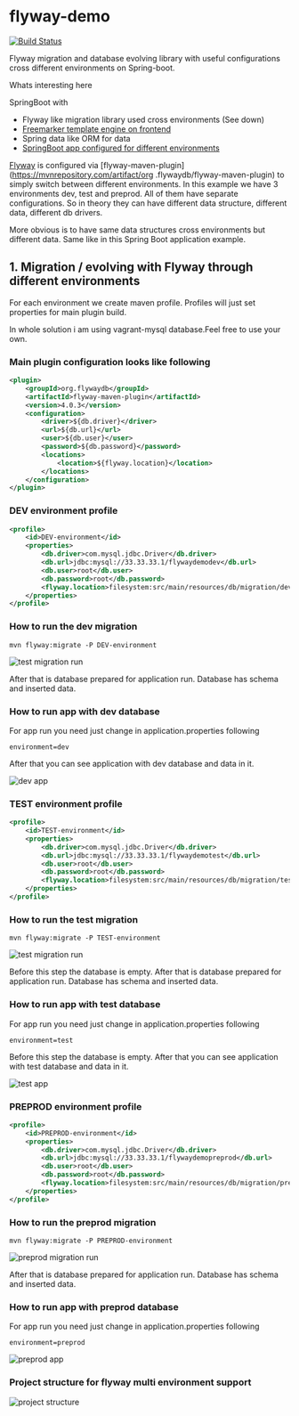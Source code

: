 # flyway-demo

[![Build Status](https://travis-ci.org/peterszatmary/flyway-demo.svg?branch=master)](https://travis-ci.org/peterszatmary/flyway-demo)

Flyway migration and database evolving library with useful configurations cross different
environments on Spring-boot.

Whats interesting here

SpringBoot with
- Flyway like migration library used cross environments (See down)
- [Freemarker template engine on frontend](https://github.com/peterszatmary/flyway-demo/wiki/Freemarker-with-SpringBoot)
- Spring data like ORM for data
- [SpringBoot app configured for different environments](https://github.com/peterszatmary/flyway-demo/wiki/SpringBoot-app-configured-for-different-environments.)

[Flyway](https://flywaydb.org/) is configured via [flyway-maven-plugin](https://mvnrepository.com/artifact/org
.flywaydb/flyway-maven-plugin) to simply switch between different environments.
In this example we have 3 environments dev, test and preprod. All of them have separate
configurations. So in theory they can have different data structure, different data, different db
 drivers.

More obvious is to have same data structures cross environments but different data. Same like in
this Spring Boot application example.


## 1. Migration / evolving with Flyway through different environments

For each environment we create maven profile. Profiles will just set properties for main plugin
build.

In whole solution i am using vagrant-mysql database.Feel free to use your own.

### Main plugin configuration looks like following

```xml
<plugin>
    <groupId>org.flywaydb</groupId>
    <artifactId>flyway-maven-plugin</artifactId>
    <version>4.0.3</version>
    <configuration>
        <driver>${db.driver}</driver>
        <url>${db.url}</url>
        <user>${db.user}</user>
        <password>${db.password}</password>
        <locations>
            <location>${flyway.location}</location>
        </locations>
    </configuration>
</plugin>

```

### DEV environment profile

```xml
<profile>
    <id>DEV-environment</id>
    <properties>
        <db.driver>com.mysql.jdbc.Driver</db.driver>
        <db.url>jdbc:mysql://33.33.33.1/flywaydemodev</db.url>
        <db.user>root</db.user>
        <db.password>root</db.password>
        <flyway.location>filesystem:src/main/resources/db/migration/dev</flyway.location>
    </properties>
</profile>
```

### How to run the dev migration

```
mvn flyway:migrate -P DEV-environment
```

![test migration run](https://github.com/peterszatmary/just-like-that/blob/master/imgs/flyway-demo/dev-migration-run.png)


After that is database prepared for application run. Database has schema and inserted data.

### How to run app with dev database

For app run you need just change in application.properties following

```
environment=dev
```

After that you can see application with dev database and data in it.

![dev app](https://github.com/peterszatmary/just-like-that/blob/master/imgs/flyway-demo/dev-app.png)



### TEST environment profile

```xml
<profile>
    <id>TEST-environment</id>
    <properties>
        <db.driver>com.mysql.jdbc.Driver</db.driver>
        <db.url>jdbc:mysql://33.33.33.1/flywaydemotest</db.url>
        <db.user>root</db.user>
        <db.password>root</db.password>
        <flyway.location>filesystem:src/main/resources/db/migration/test</flyway.location>
    </properties>
</profile>
```

### How to run the test migration

```
mvn flyway:migrate -P TEST-environment
```

![test migration run](https://github.com/peterszatmary/just-like-that/blob/master/imgs/flyway-demo/test-migration-run.png)


Before this step the database is empty. After that is database prepared for application run.
Database has schema and inserted data.

### How to run app with test database

For app run you need just change in application.properties following

```
environment=test
```

Before this step the database is empty. After that you can see application with test database and
data in it.

![test app](https://github.com/peterszatmary/just-like-that/blob/master/imgs/flyway-demo/test-app.png)




### PREPROD environment profile

```xml
<profile>
    <id>PREPROD-environment</id>
    <properties>
        <db.driver>com.mysql.jdbc.Driver</db.driver>
        <db.url>jdbc:mysql://33.33.33.1/flywaydemopreprod</db.url>
        <db.user>root</db.user>
        <db.password>root</db.password>
        <flyway.location>filesystem:src/main/resources/db/migration/preprod</flyway.location>
    </properties>
</profile>
```

### How to run the preprod migration

```
mvn flyway:migrate -P PREPROD-environment
```

![preprod migration run](https://github.com/peterszatmary/just-like-that/blob/master/imgs/flyway-demo/preprod-migration-run.png)

After that is database prepared for application run. Database has schema and inserted data.

### How to run app with preprod database

For app run you need just change in application.properties following

```
environment=preprod
```


![preprod app](https://github.com/peterszatmary/just-like-that/blob/master/imgs/flyway-demo/preprod-app.png)


### Project structure for flyway multi environment support

![project structure](https://github.com/peterszatmary/just-like-that/blob/master/imgs/flyway-demo/project-structure.png)
